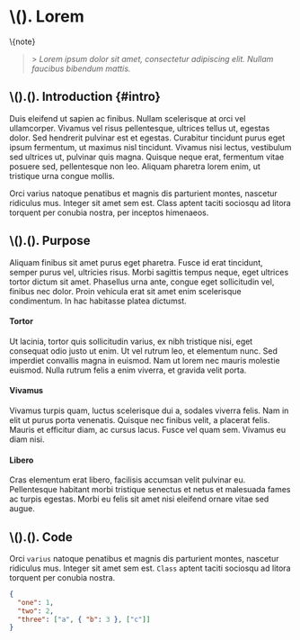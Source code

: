 # \\(). Lorem

\\{note}
> \> _Lorem ipsum dolor sit amet, consectetur adipiscing elit. Nullam faucibus bibendum mattis._

## \\().(). Introduction {#intro}

Duis eleifend ut sapien ac finibus. Nullam scelerisque at orci vel ullamcorper. Vivamus vel risus pellentesque, ultrices tellus ut, egestas dolor. Sed hendrerit pulvinar est et egestas. Curabitur tincidunt purus eget ipsum fermentum, ut maximus nisl tincidunt. Vivamus nisi lectus, vestibulum sed ultrices ut, pulvinar quis magna. Quisque neque erat, fermentum vitae posuere sed, pellentesque non leo. Aliquam pharetra lorem enim, ut tristique urna congue mollis.

Orci varius natoque penatibus et magnis dis parturient montes, nascetur ridiculus mus. Integer sit amet sem est. Class aptent taciti sociosqu ad litora torquent per conubia nostra, per inceptos himenaeos.

## \\().(). Purpose

Aliquam finibus sit amet purus eget pharetra. Fusce id erat tincidunt, semper purus vel, ultricies risus. Morbi sagittis tempus neque, eget ultrices tortor dictum sit amet. Phasellus urna ante, congue eget sollicitudin vel, finibus nec dolor. Proin vehicula erat sit amet enim scelerisque condimentum. In hac habitasse platea dictumst.

#### Tortor

Ut lacinia, tortor quis sollicitudin varius, ex nibh tristique nisi, eget consequat odio justo ut enim. Ut vel rutrum leo, et elementum nunc. Sed imperdiet convallis magna in euismod. Nam ut lorem nec mauris molestie euismod. Nulla rutrum felis a enim viverra, et gravida velit porta.

#### Vivamus

Vivamus turpis quam, luctus scelerisque dui a, sodales viverra felis. Nam in elit ut purus porta venenatis. Quisque nec finibus velit, a placerat felis. Mauris et efficitur diam, ac cursus lacus. Fusce vel quam sem. Vivamus eu diam nisi.

#### Libero

Cras elementum erat libero, facilisis accumsan velit pulvinar eu. Pellentesque habitant morbi tristique senectus et netus et malesuada fames ac turpis egestas. Morbi eu felis sit amet nisi eleifend ornare vitae sed augue.

## \\().(). Code

Orci `varius` natoque penatibus et magnis dis parturient montes, nascetur ridiculus mus. Integer sit amet sem est. `Class` aptent taciti sociosqu ad litora torquent per conubia nostra.

```json
{
  "one": 1,
  "two": 2,
  "three": ["a", { "b": 3 }, ["c"]]
}
```
